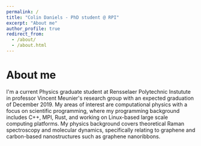 ```yaml
---
permalink: /
title: "Colin Daniels - PhD student @ RPI"
excerpt: "About me"
author_profile: true
redirect_from: 
  - /about/
  - /about.html
---
```


About me
======
I'm a current Physics graduate student at Rensselaer Polytechnic Instutute in professor Vincent Meunier's research group with an expected graduation of December 2019. My areas of interest are computational physics with a focus on scientific programming, where my programming background includes C++, MPI, Rust, and working on Linux-based large scale computing platforms. My physics background covers theoretical Raman spectroscopy and molecular dynamics, specifically relating to graphene and carbon-based nanostructures such as graphene nanoribbons.
